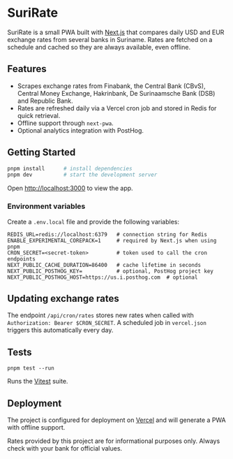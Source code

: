 # SuriRate

SuriRate is a small PWA built with [Next.js](https://nextjs.org/) that compares daily USD and EUR exchange rates from several banks in Suriname.  Rates are fetched on a schedule and cached so they are always available, even offline.

## Features

- Scrapes exchange rates from Finabank, the Central Bank (CBvS), Central Money Exchange, Hakrinbank, De Surinaamsche Bank (DSB) and Republic Bank.
- Rates are refreshed daily via a Vercel cron job and stored in Redis for quick retrieval.
- Offline support through `next-pwa`.
- Optional analytics integration with PostHog.

## Getting Started

```bash
pnpm install      # install dependencies
pnpm dev          # start the development server
```

Open [http://localhost:3000](http://localhost:3000) to view the app.

### Environment variables
Create a `.env.local` file and provide the following variables:

```
REDIS_URL=redis://localhost:6379   # connection string for Redis
ENABLE_EXPERIMENTAL_COREPACK=1     # required by Next.js when using pnpm
CRON_SECRET=<secret-token>         # token used to call the cron endpoints
NEXT_PUBLIC_CACHE_DURATION=86400   # cache lifetime in seconds
NEXT_PUBLIC_POSTHOG_KEY=           # optional, PostHog project key
NEXT_PUBLIC_POSTHOG_HOST=https://us.i.posthog.com  # optional
```

## Updating exchange rates

The endpoint `/api/cron/rates` stores new rates when called with `Authorization: Bearer $CRON_SECRET`.  A scheduled job in `vercel.json` triggers this automatically every day.

## Tests

```
pnpm test --run
```

Runs the [Vitest](https://vitest.dev/) suite.

## Deployment

The project is configured for deployment on [Vercel](https://vercel.com/) and will generate a PWA with offline support.

Rates provided by this project are for informational purposes only.  Always check with your bank for official values.
